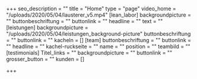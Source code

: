 +++
seo_description = ""
title = "Home"
type = "page"
video_home = "/uploads/2020/05/04/lausterer_v5.mp4"
[lean_labor]
backgroundpicture = ""
buttonbeschriftung = ""
buttonlink = ""
headline = ""
text = ""
[leistungen]
backgroundpicture = "/uploads/2020/05/04/leistungen_background-picture"
buttonbeschriftung = ""
buttonlink = ""
kacheln = []
[team]
buttonbeschriftung = ""
buttonlink = ""
headline = ""
kachel-ruckseite = ""
name = ""
position = ""
teambild = ""
[testimonials]
Titel_links = ""
backgroundpicture = ""
buttonlink = ""
grosser_button = ""
kunden = []

+++
